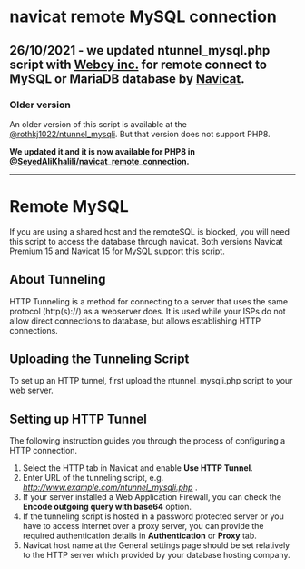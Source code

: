 # navicat remote MySQL connection
26/10/2021 - we updated ntunnel_mysql.php script with [Webcy inc.](https://webcy.ir) for remote connect to MySQL or MariaDB database by [Navicat](http://navicat.com/).
----------
### Older version 
An older version of this script is available at the [@rothkj1022/ntunnel_mysqli](https://github.com/rothkj1022/ntunnel_mysqli). But that version does not support PHP8.

**We updated it and it is now available for PHP8 in [@SeyedAliKhalili/navicat_remote_connection](https://github.com/SeyedAliKhalili/navicat_remote_connection/).**

----------

# Remote MySQL
If you are using a shared host and the remoteSQL is blocked, you will need this script to access the database through navicat.
Both versions Navicat Premium 15 and Navicat 15 for MySQL support this script.

## About Tunneling
HTTP Tunneling is a method for connecting to a server that uses the same protocol (http(s)://) as a webserver does. It is used while your ISPs do not allow direct connections to database, but allows establishing HTTP connections.

## Uploading the Tunneling Script

To set up an HTTP tunnel, first upload the ntunnel_mysqli.php script to your web server.

## Setting up HTTP Tunnel

The following instruction guides you through the process of configuring a HTTP connection.

1. Select the HTTP tab in Navicat and enable **Use HTTP Tunnel**.
2. Enter URL of the tunneling script, e.g. *http://www.example.com/ntunnel_mysqli.php* .
3. If your server installed a Web Application Firewall, you can check the **Encode outgoing query with base64** option.
4. If the tunneling script is hosted in a password protected server or you have to access internet over a proxy server, you can provide the required authentication details in **Authentication** or **Proxy** tab.
5. Navicat host name at the General settings page should be set relatively to the HTTP server which provided by your database hosting company.
